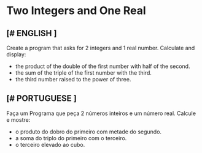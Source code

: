 # Two Integers and One Real

## [# ENGLISH ]
Create a program that asks for 2 integers and 1 real number. Calculate and display:
  - the product of the double of the first number with half of the second.
  - the sum of the triple of the first number with the third.
  - the third number raised to the power of three.

## [# PORTUGUESE ]
Faça um Programa que peça 2 números inteiros e um número real. Calcule e mostre:
  - o produto do dobro do primeiro com metade do segundo.
  - a soma do triplo do primeiro com o terceiro.
  - o terceiro elevado ao cubo.
